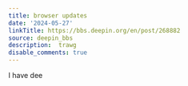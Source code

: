 ```yaml
---
title: browser updates
date: '2024-05-27'
linkTitle: https://bbs.deepin.org/en/post/268882
source: deepin_bbs
description:  trawg 
disable_comments: true
---
```

I have dee
